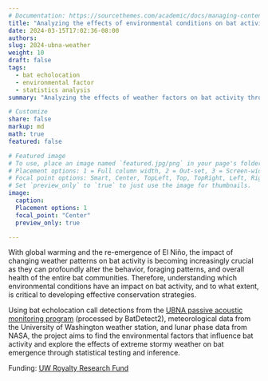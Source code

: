 ```yaml
---
# Documentation: https://sourcethemes.com/academic/docs/managing-content/
title: "Analyzing the effects of environmental conditions on bat activity"
date: 2024-03-15T17:02:36-08:00
authors: 
slug: 2024-ubna-weather
weight: 10
draft: false
tags: 
  - bat echolocation
  - environmental factor
  - statistics analysis
summary: "Analyzing the effects of weather factors on bat activity through ANOVA, negative binomial GLM, and DiD."

# Customize
share: false
markup: md
math: true
featured: false

# Featured image
# To use, place an image named `featured.jpg/png` in your page's folder.
# Placement options: 1 = Full column width, 2 = Out-set, 3 = Screen-width
# Focal point options: Smart, Center, TopLeft, Top, TopRight, Left, Right, BottomLeft, Bottom, BottomRight
# Set `preview_only` to `true` to just use the image for thumbnails.
image:
  caption:
  Placement options: 1
  focal_point: "Center"
  preview_only: true

---
```


With global warming and the re-emergence of El Niño, the impact of changing weather patterns on bat activity is becoming increasingly crucial as they can profoundly alter the behavior, foraging patterns, and overall health of the entire bat communities. Therefore, understanding which environmental conditions have an impact on bat activity, and to what extent, is critical to developing effective conservation strategies.

Using bat echolocation call detections from the [UBNA passive acoustic monitoring program](https://uw-echospace.github.io/project/2022-ubna-pam/) (processed by BatDetect2), meteorological data from the University of Washington weather station, and lunar phase data from NASA, the project aims to find the environmental factors that influence bat activity and explore the effects of extreme stormy weather on bat emergence through statistical testing and inference.


Funding: [UW Royalty Research Fund](https://www.washington.edu/research/or/royalty-research-fund-rrf/)
